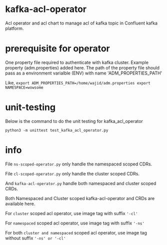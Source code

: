 # kafka-acl-operator
Acl operator and acl chart to manage acl of kafka topic in Confluent kafka platform.

# prerequisite for operator
One property file required to authenticate with kafka cluster. Example property (adm.properties) added here.
The path of the property file should pass as a environment varialble (ENV) with name 'ADM_PROPERTIES_PATH'

Like, 
`
export ADM_PROPERTIES_PATH=/home/wajid/adm.properties
export NAMESPACE=wowsome
`

# unit-testing
Below is the command to do the unit testing for kafka_acl_operator

`python3 -m unittest test_kafka_acl_operator.py`

# info
File `ns-scoped-operator.py` only handle the namespaced scoped CDRs.

File `cl-scoped-operator.py` only handle the cluster scoped CDRs.

And `kafka-acl-operator.py` handle both namespaced and cluster scoped CRDs.

Both Namespaced and Cluster scoped kafka-acl-operator and CRDs are available here.

For `cluster` scoped acl operator, use image tag with suffix `'-cl'`

For `namespaced` scoped acl operator, use image tag with suffix `'-ns'`

For both `cluster and namespaced` scoped acl operator, use image tag without suffix `'-ns' or '-cl'`

